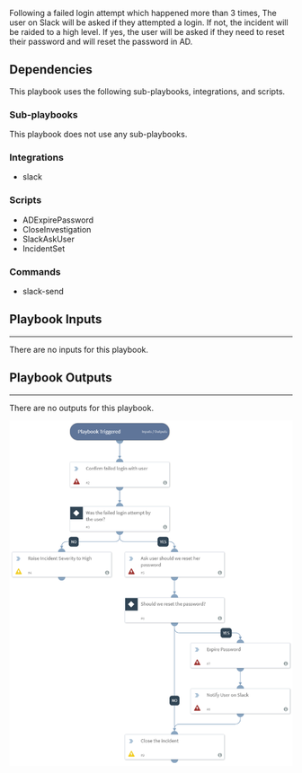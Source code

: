 Following a failed login attempt which happened more than 3 times, The user on Slack will be asked if they attempted a login. If not, the incident will be raided to a high level. If yes, the user will be asked if they need to reset their password and will reset the password in AD.

## Dependencies
This playbook uses the following sub-playbooks, integrations, and scripts.

### Sub-playbooks
This playbook does not use any sub-playbooks.

### Integrations
* slack

### Scripts
* ADExpirePassword
* CloseInvestigation
* SlackAskUser
* IncidentSet

### Commands
* slack-send

## Playbook Inputs
---
There are no inputs for this playbook.

## Playbook Outputs
---
There are no outputs for this playbook. 

![Failed_Login_With_Slack_Playbook](https://raw.githubusercontent.com/demisto/content/1bdd5229392bd86f0cc58265a24df23ee3f7e662/docs/images/playbooks/Failed_Login_Playbook_With_Slack.png)
